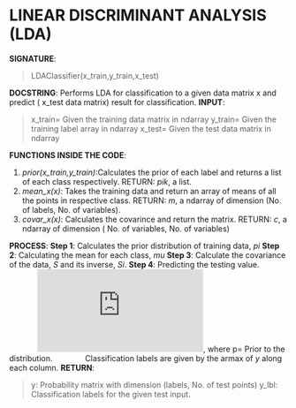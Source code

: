 # LINEAR DISCRIMINANT ANALYSIS (LDA)

**SIGNATURE**: 
>LDAClassifier(x_train,y_train,x_test)

**DOCSTRING**:
Performs LDA for classification to a given data matrix x and predict ( x_test data matrix) result for classification.
**INPUT**:
>x_train= Given the training data matrix in ndarray
y_train= Given the training label array in ndarray
x_test= Given the test data matrix in ndarray

**FUNCTIONS INSIDE THE CODE**:
1) *prior(x_train,y_train)*:Calculates the prior of each label and returns a list of each class respectively.
RETURN: *pik*, a list.
2) *mean_x(x)*: Takes the training data and return an array of means of all the points in respective class.
RETURN: *m*, a ndarray of dimension (No. of labels, No. of variables).
3) *covar_x(x)*: Calculates the covarince and return the matrix.
RETURN: *c*, a ndarray of dimension ( No. of variables, No. of variables)

**PROCESS**:
**Step 1**: Calculates the prior distribution of training data, *pi*
**Step 2**: Calculating the mean for each class, *mu*
**Step 3**: Calculate the covariance of the data, *S* and its inverse, *Si*.
**Step 4**: Predicting the testing value.
&nbsp;&nbsp;&nbsp;&nbsp;&nbsp;&nbsp;&nbsp;&nbsp;&nbsp;&nbsp;&nbsp;&nbsp;&nbsp;![](http://latex.codecogs.com/gif.latex?y_%7Bi%2Cj%7D%3Dlog%28p_%7Bi%7D%29&plus;%5Cfrac%7B-1%7D%7B2%7D%28%5Cmu_%7Bi%7D%5CSigma%5E%7B-1%7D%5Cmu_%7Bi%7D%29&plus;x_%7Bi%7D%5CSigma%5E%7B-1%7D%5Cmu_%7Bi%7D), where p= Prior to the distribution.
&nbsp;&nbsp;&nbsp;&nbsp;&nbsp;&nbsp;&nbsp;&nbsp;&nbsp;&nbsp;&nbsp;&nbsp;&nbsp; Classification labels are given by the armax of *y* along each column.
**RETURN**: 
>y: Probability matrix with dimension (labels, No. of test points)
y_lbl: Classification labels for the given test input.
